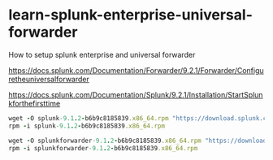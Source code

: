 # learn-splunk-enterprise-universal-forwarder
How to setup splunk enterprise and universal forwarder

https://docs.splunk.com/Documentation/Forwarder/9.2.1/Forwarder/Configuretheuniversalforwarder

https://docs.splunk.com/Documentation/Splunk/9.2.1/Installation/StartSplunkforthefirsttime

```ruby
wget -O splunk-9.1.2-b6b9c8185839.x86_64.rpm "https://download.splunk.com/products/splunk/releases/9.1.2/linux/splunk-9.1.2-b6b9c8185839.x86_64.rpm"
rpm -i splunk-9.1.2-b6b9c8185839.x86_64.rpm

wget -O splunkforwarder-9.1.2-b6b9c8185839.x86_64.rpm "https://download.splunk.com/products/universalforwarder/releases/9.1.2/linux/splunkforwarder-9.1.2-b6b9c8185839.x86_64.rpm"
rpm -i splunkforwarder-9.1.2-b6b9c8185839.x86_64.rpm
```
